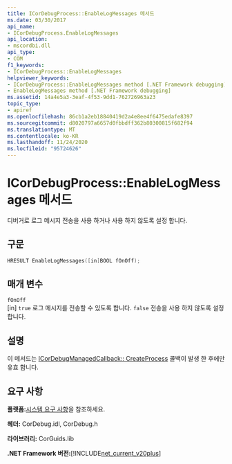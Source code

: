 ```yaml
---
title: ICorDebugProcess::EnableLogMessages 메서드
ms.date: 03/30/2017
api_name:
- ICorDebugProcess.EnableLogMessages
api_location:
- mscordbi.dll
api_type:
- COM
f1_keywords:
- ICorDebugProcess::EnableLogMessages
helpviewer_keywords:
- ICorDebugProcess::EnableLogMessages method [.NET Framework debugging]
- EnableLogMessages method [.NET Framework debugging]
ms.assetid: 14a4e5a3-3eaf-4f53-9dd1-762726963a23
topic_type:
- apiref
ms.openlocfilehash: 86cb1a2eb18840419d2a4e8ee4f6475edafe8397
ms.sourcegitcommit: d8020797a6657d0fbbdff362b80300815f682f94
ms.translationtype: MT
ms.contentlocale: ko-KR
ms.lasthandoff: 11/24/2020
ms.locfileid: "95724626"
---
```

# <a name="icordebugprocessenablelogmessages-method"></a>ICorDebugProcess::EnableLogMessages 메서드

디버거로 로그 메시지 전송을 사용 하거나 사용 하지 않도록 설정 합니다.  
  
## <a name="syntax"></a>구문  
  
```cpp  
HRESULT EnableLogMessages([in]BOOL fOnOff);  
```  
  
## <a name="parameters"></a>매개 변수  

 `fOnOff`  
 [in] `true` 로그 메시지를 전송할 수 있도록 합니다. `false` 전송을 사용 하지 않도록 설정 합니다.  
  
## <a name="remarks"></a>설명  

 이 메서드는 [ICorDebugManagedCallback:: CreateProcess](icordebugmanagedcallback-createprocess-method.md) 콜백이 발생 한 후에만 유효 합니다.  
  
## <a name="requirements"></a>요구 사항  

 **플랫폼:**[시스템 요구 사항](../../get-started/system-requirements.md)을 참조하세요.  
  
 **헤더:** CorDebug.idl, CorDebug.h  
  
 **라이브러리:** CorGuids.lib  
  
 **.NET Framework 버전:**[!INCLUDE[net_current_v20plus](../../../../includes/net-current-v20plus-md.md)]

